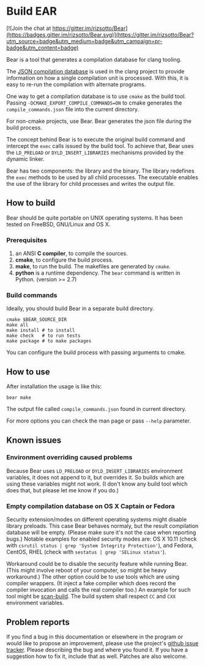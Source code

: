 Build EAR
=========

[![Join the chat at https://gitter.im/rizsotto/Bear](https://badges.gitter.im/rizsotto/Bear.svg)](https://gitter.im/rizsotto/Bear?utm_source=badge&utm_medium=badge&utm_campaign=pr-badge&utm_content=badge)

Bear is a tool that generates a compilation database for clang tooling.

The [JSON compilation database][JSONCDB] is used in the clang project
to provide information on how a single compilation unit is processed.
With this, it is easy to re-run the compilation with alternate
programs.

One way to get a compilation database is to use `cmake` as the build
tool.  Passing `-DCMAKE_EXPORT_COMPILE_COMMANDS=ON` to cmake generates
the `compile_commands.json` file into the current directory.

For non-cmake projects, use Bear.  Bear generates the json file during
the build process.

The concept behind Bear is to execute the original build command and
intercept the `exec` calls issued by the build tool.  To achieve that, Bear uses the
`LD_PRELOAD` or `DYLD_INSERT_LIBRARIES` mechanisms provided by the dynamic
linker.

Bear has two components: the library and the binary.  The library
redefines the `exec` methods to be used by all child processes.  The
executable enables the use of the library for child processes and
writes the output file.

  [JSONCDB]: http://clang.llvm.org/docs/JSONCompilationDatabase.html


How to build
------------

Bear should be quite portable on UNIX operating systems.  It has been
tested on FreeBSD, GNU/Linux and OS X.

### Prerequisites

1. an ANSI **C compiler**, to compile the sources.
2. **cmake**, to configure the build process.
3. **make**, to run the build.  The makefiles are generated by `cmake`.
4. **python** is a runtime dependency. The `bear` command is written in
   Python. (version >= 2.7)

### Build commands

Ideally, you should build Bear in a separate build directory.

    cmake $BEAR_SOURCE_DIR
    make all
    make install # to install
    make check   # to run tests
    make package # to make packages

You can configure the build process with passing arguments to cmake.

How to use
----------

After installation the usage is like this:

    bear make

The output file called `compile_commands.json` found  in current directory.

For more options you can check the man page or pass `--help` parameter.

Known issues
------------

### Environment overriding caused problems

Because Bear uses `LD_PRELOAD` or `DYLD_INSERT_LIBRARIES` environment variables,
it does not append to it, but overrides it. So builds which are using these
variables might not work. (I don't know any build tool which does that, but
please let me know if you do.)

### Empty compilation database on OS X Captain or Fedora

Security extension/modes on different operating systems might disable library
preloads. This case Bear behaves normaly, but the result compilation database
will be empty. (Please make sure it's not the case when reporting bugs.)
Notable examples for enabled security modes are: OS X 10.11 (check with
`csrutil status | grep 'System Integrity Protection'`), and Fedora, CentOS, RHEL
(check with `sestatus | grep 'SELinux status'`).

Workaround could be to disable the security feature while running Bear. (This
might involve reboot of your computer, so might be heavy workaround.) The other
option could be to use tools which are using compiler wrappers. (It inject a
fake compiler which does record the compiler invocation and calls the real
compiler too.) An example for such tool might be [scan-build][scanbuild]. The
build system shall respect `CC` and `CXX` environment variables.

  [scanbuild]: https://github.com/rizsotto/scan-build

Problem reports
---------------

If you find a bug in this documentation or elsewhere in the program or would
like to propose an improvement, please use the project's [github issue
tracker][ISSUES]. Please describing the bug and where you found it. If you
have a suggestion how to fix it, include that as well. Patches are also
welcome.

  [ISSUES]: https://github.com/rizsotto/Bear/issues
